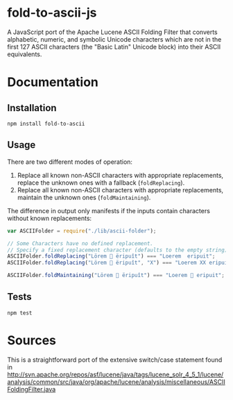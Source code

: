fold-to-ascii-js
================

A JavaScript port of the Apache Lucene ASCII Folding Filter that converts alphabetic, numeric, and symbolic Unicode characters which are not in the first 127 ASCII characters (the "Basic Latin" Unicode block) into their ASCII equivalents.

# Documentation

## Installation

```npm install fold-to-ascii```

## Usage

There are two different modes of operation:

 1. Replace all known non-ASCII characters with appropriate replacements, replace the unknown ones with a fallback (`foldReplacing`).
 2. Replace all known non-ASCII characters with appropriate replacements, maintain the unknown ones (`foldMaintaining`).

The difference in output only manifests if the inputs contain characters without known replacements:

```JavaScript
var ASCIIFolder = require("./lib/ascii-folder");

// Some Characters have no defined replacement.
// Specify a fixed replacement character (defaults to the empty string).
ASCIIFolder.foldReplacing("Lörem 🤧 ëripuît") === "Loerem  eripuit";
ASCIIFolder.foldReplacing("Lörem 🤧 ëripuît", "X") === "Loerem XX eripuit";

ASCIIFolder.foldMaintaining("Lörem 🤧 ëripuît") === "Loerem 🤧 eripuit";
```

## Tests

`npm test`

# Sources

This is a straightforward port of the extensive switch/case statement found in
http://svn.apache.org/repos/asf/lucene/java/tags/lucene_solr_4_5_1/lucene/analysis/common/src/java/org/apache/lucene/analysis/miscellaneous/ASCIIFoldingFilter.java

